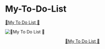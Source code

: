 # My-To-Do-List
<a href=https://github.com/hemant467/My-To-Do-List>📜My To Do List 📝</a>

![📜My To Do List 📝](https://github.com/hemant467/My-To-Do-List/assets/85243370/0ae62299-0609-4a68-9e73-fbba4f7513ac)

<p align="center"><a href=https://github.com/hemant467/My-To-Do-List>📜My To Do List 📝</a></p>
